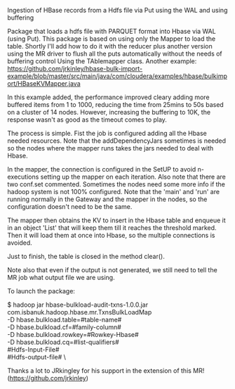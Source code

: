 Ingestion of HBase records from a Hdfs file via Put using the WAL and using buffering

Package that loads a hdfs file with PARQUET format into Hbase via WAL (using Put). This package is based on using only the Mapper to load the table. Shortly I'll add how to do it with the reducer plus another version using the MR driver to flush all the puts automatically without the needs of buffering control Using the TAblemapper class. Another example: https://github.com/jrkinley/hbase-bulk-import-example/blob/master/src/main/java/com/cloudera/examples/hbase/bulkimport/HBaseKVMapper.java

In this example added, the performance improved cleary adding more buffered items from 1 to 1000, reducing the time from 25mins to 50s based on a cluster of 14 nodes. However, increasing the buffering to 10K, the response wasn't as good as the timeout comes to play.

The process is simple. Fist the job is configured adding all the Hbase needed resources. Note that the addDependencyJars sometimes is needed so the nodes where the mapper runs takes the jars needed to deal with Hbase.

In the mapper, the connection is configured in the SetUP to avoid n-executions setting up the mapper on each iteration. Also note that there are two conf.set commented. Sometimes the nodes need some more info if the hadoop system is not 100% configured. Note that the 'main' and 'run' are running normally in the Gateway and the mapper in the nodes, so the configuration doesn't need to be the same.

The mapper then obtains the KV to insert in the Hbase table and enqueue it in an object 'List' that will keep them till it reaches the threshold marked. Then it will load them at once into Hbase, so the multiple connections is avoided.

Just to finish, the table is closed in the method clear().

Note also that even if the output is not generated, we still need to tell the MR job what output file we are using.

To launch the package:

$ hadoop jar hbase-bulkload-audit-txns-1.0.0.jar com.isbanuk.hadoop.hbase.mr.TxnsBulkLoadMap \
      -D hbase.bulkload.table=#table-name# \
      -D hbase.bulkload.cf=#family-column# \
      -D hbase.bulkload.rowkey=#Rowkey-Hbase# \
      -D hbase.bulkload.cq=#list-qualifiers# \
      #Hdfs-Input-File# \
      #Hdfs-output-file# \

Thanks a lot to JRkingley for his support in the extension of this MR! (https://github.com/jrkinley)

